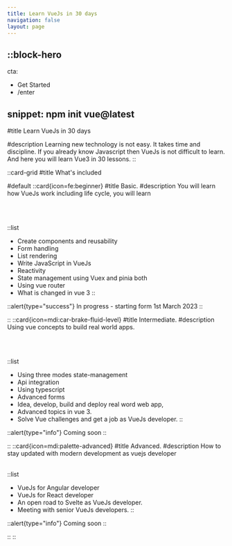 ```yaml
---
title: Learn VueJs in 30 days
navigation: false
layout: page
---
```


::block-hero
---
cta:
  - Get Started
  - /enter

snippet: npm init vue@latest
---

#title
Learn VueJs in 30 days

#description
Learning new technology is not easy. It takes time and discipline. If you already know Javascript then VueJs is not difficult to learn. And here you will learn Vue3 in 30 lessons. 
::

::card-grid
#title
What's included

#default
  ::card{icon=fe:beginner}
  #title
  Basic.
  #description
  You will learn how VueJs work including life cycle, you will learn

  <br></br>

  ::list
  - Create components and reusability
  - Form handling
  - List rendering
  - Write JavaScript in VueJs
  - Reactivity
  - State management using Vuex and pinia both
  - Using vue router
  - What is changed in vue 3
  ::

  ::alert{type="success"}
  In progress - starting form 1st March 2023
  ::

  ::
  ::card{icon=mdi:car-brake-fluid-level}
  #title
  Intermediate.
  #description
  Using vue concepts to build real world apps. 

  <br></br>

  ::list
  - Using three modes state-management
  - Api integration
  - Using typescript
  - Advanced forms
  - Idea, develop, build and deploy real word web app,  
  - Advanced topics in vue 3.
  - Solve Vue challenges and get a job as VueJs developer.
  ::

  ::alert{type="info"}
  Coming soon
  ::

  ::
  ::card{icon=mdi:palette-advanced}
  #title
  Advanced.
  #description
  How to stay updated with modern development as vuejs developer
  <br></br>

  ::list
  - VueJs for Angular developer
  - VueJs for React developer
  - An open road to Svelte as VueJs developer.
  - Meeting with senior VueJs developers.
  ::

  ::alert{type="info"}
  Coming soon
  ::

  ::
::

